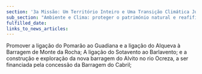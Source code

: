 ```yaml
---
section: '3a Missão: Um Território Inteiro e Uma Transição Climática Justa'
sub_section: "Ambiente e Clima: proteger o património natural e reafifirmar a liderança na redução de emissões"
fulfilled_date:
links_to_news_articles:
---
```


Promover a ligação do Pomarão ao Guadiana e a ligação do Alqueva à Barragem de Monte da Rocha; A ligação do Sotavento ao Barlavento; e a construção e exploração da nova barragem do Alvito no rio Ocreza, a ser financiada pela concessão da Barragem do Cabril;